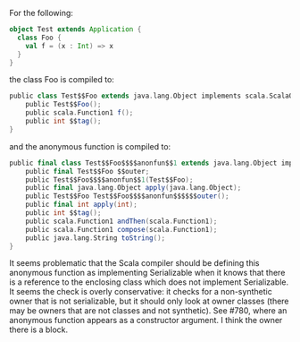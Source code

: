 For the following:
```scala
object Test extends Application {
  class Foo {
    val f = (x : Int) => x
  }
}
```
the class Foo is compiled to:
```scala
public class Test$$Foo extends java.lang.Object implements scala.ScalaObject{
    public Test$$Foo();
    public scala.Function1 f();
    public int $$tag();
}
```
and the anonymous function is compiled to:
```scala
public final class Test$$Foo$$$$anonfun$$1 extends java.lang.Object implements scala.Function1,scala.ScalaObject,java.io.Serializable{
    public final Test$$Foo $$outer;
    public Test$$Foo$$$$anonfun$$1(Test$$Foo);
    public final java.lang.Object apply(java.lang.Object);
    public Test$$Foo Test$$Foo$$$$anonfun$$$$$$outer();
    public final int apply(int);
    public int $$tag();
    public scala.Function1 andThen(scala.Function1);
    public scala.Function1 compose(scala.Function1);
    public java.lang.String toString();
}
```
It seems problematic that the Scala compiler should be defining this anonymous function as implementing Serializable when it knows that there is a reference to the enclosing class which does not implement Serializable.
It seems the check is overly conservative: it checks for a non-synthetic owner that is not serializable, but it should only look at owner classes (there may be owners that are not classes and not synthetic). See #780, where an anonymous function appears as a constructor argument. I think the owner there is a block.

